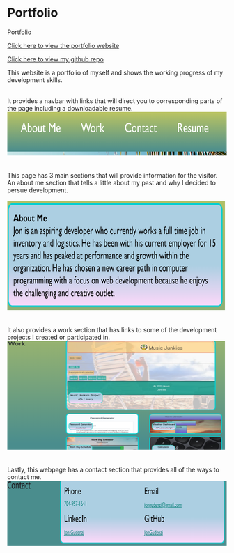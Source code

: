 # Portfolio
Portfolio

[Click here to view the portfolio website](https://jongudenzi.github.io/Portfolio/)

[Click here to view my github repo](https://github.com/JonGudenzi)



This website is a portfolio of myself and shows the working progress of my development skills.
<br>
<br>

It provides a navbar with links that will direct you to corresponding parts of the page including a downloadable resume.
<br>
<img src="assets\images\nav.PNG" width="600" height="100">
<br>
<br>
<br>
This page has 3 main sections that will provide information for the visitor.  An about me section that tells a little about my past and why I decided to persue development.  
<br>
<img src="assets\images\about.PNG" width="500" height="250">
<br>
<br>
<br>
It also provides a work section that has links to some of the development projects I created or participated in.
<br>
<img src="assets\images\work.PNG" width="500" height="250">
<br>
<br>
<br>
Lastly, this webpage has a contact section that provides all of the ways to contact me.
<br>
<img src="assets\images\contact.PNG" width="800" height="150">

